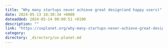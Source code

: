 ```yaml
---
title: "Why many startups never achieve great design(and happy users)"
date: 2024-05-13 18:30:34 +0000
dateadded: 2024-05-14 00:00:51 +0100
description: ""
link: "https://uxplanet.org/why-many-startups-never-achieve-great-design-8f5f27df9ae3?source=rss----819cc2aaeee0---4"
category:
directory: _directory/ux-planet.md
---
```

